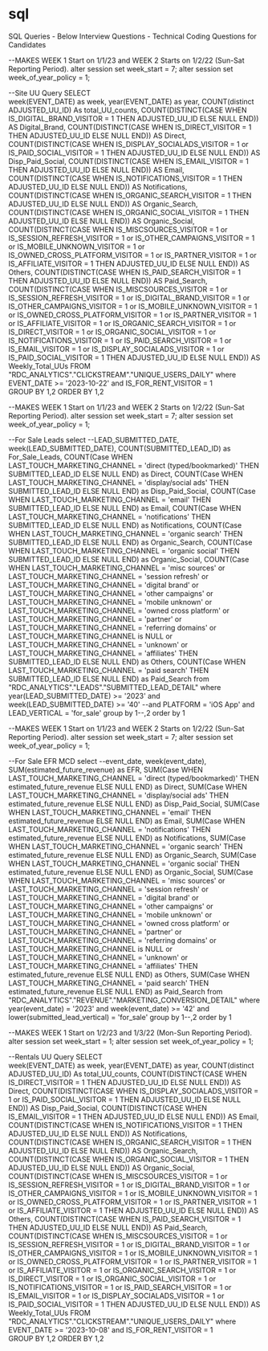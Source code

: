 # sql
SQL Queries - Below
Interview Questions - Technical Coding Questions for Candidates 


--MAKES WEEK 1 Start on 1/1/23 and WEEK 2 Starts on 1/2/22 (Sun-Sat Reporting Period).
alter session set week_start = 7;
alter session set week_of_year_policy = 1;


--Site UU Query
SELECT   
        week(EVENT_DATE) as week,
        year(EVENT_DATE) as year,
        COUNT(distinct ADJUSTED_UU_ID) As total_UU_counts, 
        COUNT(DISTINCT(CASE WHEN IS_DIGITAL_BRAND_VISITOR = 1 THEN ADJUSTED_UU_ID ELSE  NULL END)) AS Digital_Brand,
        COUNT(DISTINCT(CASE WHEN IS_DIRECT_VISITOR = 1 THEN ADJUSTED_UU_ID ELSE NULL END)) AS Direct,
        COUNT(DISTINCT(CASE WHEN IS_DISPLAY_SOCIALADS_VISITOR = 1 or IS_PAID_SOCIAL_VISITOR = 1 THEN ADJUSTED_UU_ID ELSE NULL END)) AS Disp_Paid_Social,
        COUNT(DISTINCT(CASE WHEN IS_EMAIL_VISITOR = 1 THEN ADJUSTED_UU_ID ELSE NULL END)) AS Email,
        COUNT(DISTINCT(CASE WHEN IS_NOTIFICATIONS_VISITOR = 1 THEN ADJUSTED_UU_ID ELSE NULL END)) AS Notifications,
        COUNT(DISTINCT(CASE WHEN IS_ORGANIC_SEARCH_VISITOR = 1 THEN ADJUSTED_UU_ID ELSE NULL END)) AS Organic_Search,
        COUNT(DISTINCT(CASE WHEN IS_ORGANIC_SOCIAL_VISITOR = 1 THEN ADJUSTED_UU_ID ELSE NULL END)) AS Organic_Social,
        COUNT(DISTINCT(CASE WHEN IS_MISCSOURCES_VISITOR = 1 or IS_SESSION_REFRESH_VISITOR = 1 or IS_OTHER_CAMPAIGNS_VISITOR = 1 or IS_MOBILE_UNKNOWN_VISITOR = 1 or IS_OWNED_CROSS_PLATFORM_VISITOR = 1 or IS_PARTNER_VISITOR = 1 or IS_AFFILIATE_VISITOR = 1 THEN ADJUSTED_UU_ID ELSE NULL END)) AS Others,
        COUNT(DISTINCT(CASE WHEN IS_PAID_SEARCH_VISITOR = 1 THEN ADJUSTED_UU_ID ELSE NULL END)) AS Paid_Search,
        COUNT(DISTINCT(CASE WHEN IS_MISCSOURCES_VISITOR = 1 or IS_SESSION_REFRESH_VISITOR = 1 or IS_DIGITAL_BRAND_VISITOR = 1 or IS_OTHER_CAMPAIGNS_VISITOR = 1 or IS_MOBILE_UNKNOWN_VISITOR = 1 or IS_OWNED_CROSS_PLATFORM_VISITOR = 1 or IS_PARTNER_VISITOR = 1 or IS_AFFILIATE_VISITOR = 1 or IS_ORGANIC_SEARCH_VISITOR = 1 or IS_DIRECT_VISITOR = 1 or IS_ORGANIC_SOCIAL_VISITOR = 1 or IS_NOTIFICATIONS_VISITOR = 1 or IS_PAID_SEARCH_VISITOR = 1 or IS_EMAIL_VISITOR = 1 or IS_DISPLAY_SOCIALADS_VISITOR = 1 or IS_PAID_SOCIAL_VISITOR = 1 THEN ADJUSTED_UU_ID ELSE NULL END)) AS Weekly_Total_UUs
 FROM "RDC_ANALYTICS"."CLICKSTREAM"."UNIQUE_USERS_DAILY"
        where EVENT_DATE >= '2023-10-22'
        and IS_FOR_RENT_VISITOR = 1  
        GROUP BY 1,2
        ORDER BY 1,2



--MAKES WEEK 1 Start on 1/1/23 and WEEK 2 Starts on 1/2/22 (Sun-Sat Reporting Period).
alter session set week_start = 7;
alter session set week_of_year_policy = 1;

--For Sale Leads
select --LEAD_SUBMITTED_DATE,
week(LEAD_SUBMITTED_DATE), 
COUNT(SUBMITTED_LEAD_ID) as For_Sale_Leads,
COUNT(Case WHEN LAST_TOUCH_MARKETING_CHANNEL = 'direct (typed/bookmarked)' THEN SUBMITTED_LEAD_ID ELSE NULL END) as Direct,
COUNT(Case WHEN LAST_TOUCH_MARKETING_CHANNEL = 'display/social ads' THEN SUBMITTED_LEAD_ID ELSE NULL END) as Disp_Paid_Social,
COUNT(Case WHEN LAST_TOUCH_MARKETING_CHANNEL = 'email' THEN SUBMITTED_LEAD_ID ELSE NULL END) as Email,
COUNT(Case WHEN LAST_TOUCH_MARKETING_CHANNEL = 'notifications' THEN SUBMITTED_LEAD_ID ELSE NULL END) as Notifications,
COUNT(Case WHEN LAST_TOUCH_MARKETING_CHANNEL = 'organic search' THEN SUBMITTED_LEAD_ID ELSE NULL END) as Organic_Search,
COUNT(Case WHEN LAST_TOUCH_MARKETING_CHANNEL = 'organic social' THEN SUBMITTED_LEAD_ID ELSE NULL END) as Organic_Social,
COUNT(Case WHEN LAST_TOUCH_MARKETING_CHANNEL = 'misc sources' or LAST_TOUCH_MARKETING_CHANNEL = 'session refresh' or LAST_TOUCH_MARKETING_CHANNEL = 'digital brand' or LAST_TOUCH_MARKETING_CHANNEL = 'other campaigns' or LAST_TOUCH_MARKETING_CHANNEL = 'mobile unknown' or LAST_TOUCH_MARKETING_CHANNEL = 'owned cross platform' or LAST_TOUCH_MARKETING_CHANNEL = 'partner' or LAST_TOUCH_MARKETING_CHANNEL = 'referring domains' or LAST_TOUCH_MARKETING_CHANNEL is NULL or LAST_TOUCH_MARKETING_CHANNEL = 'unknown' or LAST_TOUCH_MARKETING_CHANNEL = 'affiliates' THEN SUBMITTED_LEAD_ID ELSE NULL END) as Others,
COUNT(Case WHEN LAST_TOUCH_MARKETING_CHANNEL = 'paid search' THEN SUBMITTED_LEAD_ID ELSE NULL END) as Paid_Search
from "RDC_ANALYTICS"."LEADS"."SUBMITTED_LEAD_DETAIL"
where year(LEAD_SUBMITTED_DATE) >= '2023'
and week(LEAD_SUBMITTED_DATE) >= '40'
--and PLATFORM = 'iOS App'
and LEAD_VERTICAL = 'for_sale'
group by 1--,2
order by 1



--MAKES WEEK 1 Start on 1/1/23 and WEEK 2 Starts on 1/2/22 (Sun-Sat Reporting Period).
alter session set week_start = 7;
alter session set week_of_year_policy = 1;


--For Sale EFR MCD
select --event_date,
week(event_date), 
SUM(estimated_future_revenue) as EFR,
SUM(Case WHEN LAST_TOUCH_MARKETING_CHANNEL = 'direct (typed/bookmarked)' THEN estimated_future_revenue ELSE NULL END) as Direct,
SUM(Case WHEN LAST_TOUCH_MARKETING_CHANNEL = 'display/social ads' THEN estimated_future_revenue ELSE NULL END) as Disp_Paid_Social,
SUM(Case WHEN LAST_TOUCH_MARKETING_CHANNEL = 'email' THEN estimated_future_revenue ELSE NULL END) as Email,
SUM(Case WHEN LAST_TOUCH_MARKETING_CHANNEL = 'notifications' THEN estimated_future_revenue ELSE NULL END) as Notifications,
SUM(Case WHEN LAST_TOUCH_MARKETING_CHANNEL = 'organic search' THEN estimated_future_revenue ELSE NULL END) as Organic_Search,
SUM(Case WHEN LAST_TOUCH_MARKETING_CHANNEL = 'organic social' THEN estimated_future_revenue ELSE NULL END) as Organic_Social,
SUM(Case WHEN LAST_TOUCH_MARKETING_CHANNEL = 'misc sources' or LAST_TOUCH_MARKETING_CHANNEL = 'session refresh' or LAST_TOUCH_MARKETING_CHANNEL = 'digital brand' or LAST_TOUCH_MARKETING_CHANNEL = 'other campaigns' or LAST_TOUCH_MARKETING_CHANNEL = 'mobile unknown' or LAST_TOUCH_MARKETING_CHANNEL = 'owned cross platform' or LAST_TOUCH_MARKETING_CHANNEL = 'partner' or LAST_TOUCH_MARKETING_CHANNEL = 'referring domains' or LAST_TOUCH_MARKETING_CHANNEL is NULL or LAST_TOUCH_MARKETING_CHANNEL = 'unknown' or LAST_TOUCH_MARKETING_CHANNEL = 'affiliates' THEN estimated_future_revenue ELSE NULL END) as Others,
SUM(Case WHEN LAST_TOUCH_MARKETING_CHANNEL = 'paid search' THEN estimated_future_revenue ELSE NULL END) as Paid_Search
from "RDC_ANALYTICS"."REVENUE"."MARKETING_CONVERSION_DETAIL"
where year(event_date) = '2023'
and week(event_date) >= '42'
and lower(submitted_lead_vertical) = 'for_sale'
group by 1--,2
order by 1



--MAKES WEEK 1 Start on 1/2/23 and 1/3/22 (Mon-Sun Reporting Period). 
alter session set week_start = 1;
alter session set week_of_year_policy = 1;

        
--Rentals UU Query
SELECT   
        week(EVENT_DATE) as week,
        year(EVENT_DATE) as year,
        COUNT(distinct ADJUSTED_UU_ID) As total_UU_counts, 
        COUNT(DISTINCT(CASE WHEN IS_DIRECT_VISITOR = 1 THEN 
ADJUSTED_UU_ID ELSE NULL END)) AS Direct,
        COUNT(DISTINCT(CASE WHEN IS_DISPLAY_SOCIALADS_VISITOR = 1 or
IS_PAID_SOCIAL_VISITOR = 1 THEN ADJUSTED_UU_ID ELSE NULL END)) AS 
Disp_Paid_Social,
        COUNT(DISTINCT(CASE WHEN IS_EMAIL_VISITOR = 1 THEN 
ADJUSTED_UU_ID ELSE NULL END)) AS Email,
        COUNT(DISTINCT(CASE WHEN IS_NOTIFICATIONS_VISITOR = 1 THEN 
ADJUSTED_UU_ID ELSE NULL END)) AS Notifications,
        COUNT(DISTINCT(CASE WHEN IS_ORGANIC_SEARCH_VISITOR = 1 
THEN ADJUSTED_UU_ID ELSE NULL END)) AS Organic_Search,
        COUNT(DISTINCT(CASE WHEN IS_ORGANIC_SOCIAL_VISITOR = 1 
THEN ADJUSTED_UU_ID ELSE NULL END)) AS Organic_Social,
        COUNT(DISTINCT(CASE WHEN IS_MISCSOURCES_VISITOR = 1 or 
IS_SESSION_REFRESH_VISITOR = 1 or IS_DIGITAL_BRAND_VISITOR = 1 or IS_OTHER_CAMPAIGNS_VISITOR = 1 or IS_MOBILE_UNKNOWN_VISITOR = 1 or 
IS_OWNED_CROSS_PLATFORM_VISITOR = 1 or IS_PARTNER_VISITOR = 1 or IS_AFFILIATE_VISITOR = 1 THEN ADJUSTED_UU_ID ELSE NULL END)) AS Others,
        COUNT(DISTINCT(CASE WHEN IS_PAID_SEARCH_VISITOR = 1 THEN 
ADJUSTED_UU_ID ELSE NULL END)) AS Paid_Search,
        COUNT(DISTINCT(CASE WHEN IS_MISCSOURCES_VISITOR = 1 or 
IS_SESSION_REFRESH_VISITOR = 1 or IS_DIGITAL_BRAND_VISITOR = 1 or IS_OTHER_CAMPAIGNS_VISITOR = 1 or IS_MOBILE_UNKNOWN_VISITOR = 1 or 
IS_OWNED_CROSS_PLATFORM_VISITOR = 1 or IS_PARTNER_VISITOR = 1 or IS_AFFILIATE_VISITOR = 1 or IS_ORGANIC_SEARCH_VISITOR = 1 or IS_DIRECT_VISITOR = 1 or IS_ORGANIC_SOCIAL_VISITOR = 1 or IS_NOTIFICATIONS_VISITOR = 1 or IS_PAID_SEARCH_VISITOR = 1 or IS_EMAIL_VISITOR = 1 or IS_DISPLAY_SOCIALADS_VISITOR = 1 or IS_PAID_SOCIAL_VISITOR = 1 THEN ADJUSTED_UU_ID ELSE NULL END)) AS Weekly_Total_UUs
 FROM "RDC_ANALYTICS"."CLICKSTREAM"."UNIQUE_USERS_DAILY"
        where EVENT_DATE >= '2023-10-08'
        and IS_FOR_RENT_VISITOR = 1  
        GROUP BY 1,2
        ORDER BY 1,2


